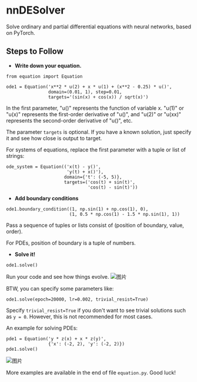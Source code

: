 # nnDESolver
Solve ordinary and partial differential equations with neural networks, based on PyTorch.
## Steps to Follow
- **Write down your equation.**
```
from equation import Equation

ode1 = Equation('x**2 * u(2) + x * u(1) + (x**2 - 0.25) * u()',
                domain=(0.01, 1), step=0.01,
                targets='(sin(x) + cos(x)) / sqrt(x)')
```
In the first parameter, "u()" represents the function of variable x. "u(1)" or "u(x)" represents the first-order derivative of "u()", and "u(2)" or "u(xx)" represents the second-order derivative of "u()", etc.

The parameter `targets` is optional. If you have a known solution, just specify it and see how close is output to target.

For systems of equations, replace the first parameter with a tuple or list of strings:
```
ode_system = Equation(('x(t) - y()',
                       'y(t) + x()'),
                      domain={'t': (-5, 5)},
                      targets=('cos(t) + sin(t)',
                               'cos(t) - sin(t)'))
```
- **Add boundary conditions**
```
ode1.boundary_condition((1, np.sin(1) + np.cos(1), 0),
                        (1, 0.5 * np.cos(1) - 1.5 * np.sin(1), 1))
```
Pass a sequence of tuples or lists consist of (position of boundary, value, order).

For PDEs, position of boundary is a tuple of numbers.
- **Solve it!**
```
ode1.solve()
```
Run your code and see how things evolve.
![图片](https://user-images.githubusercontent.com/100750226/179616883-f9885d66-e6dd-4af1-9f20-45751d3c30a5.png)

BTW, you can specify some parameters like:
```
ode1.solve(epoch=20000, lr=0.002, trivial_resist=True)
```
Specify `trivial_resist=True` if you don't want to see trivial solutions such as `y = 0`. However, this is not recommended for most cases.

An example for solving PDEs:
```
pde1 = Equation('y * z(x) + x * z(y)',
                {'x': (-2, 2), 'y': (-2, 2)})
pde1.solve()
```
![图片](https://user-images.githubusercontent.com/100750226/179619033-470dc1a0-efb6-4aba-891e-9f1a711f16e2.png)

More examples are available in the end of file `equation.py`. Good luck!
